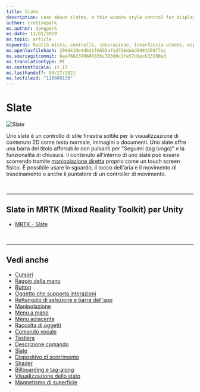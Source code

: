 ```yaml
---
title: Slate
description: Lean about slates, a thin window style control for displaying 2D content using the Mixed Reality Toolkit( Slates, un controllo di stile finestra sottile per la visualizzazione di contenuto 2D usando Mixed Reality Toolkit).
author: cre8ivepark
ms.author: dongpark
ms.date: 11/01/2019
ms.topic: article
keywords: Realtà mista, controlli, interazione, interfaccia utente, esperienza utente, visore per realtà mista, visore windows mixed reality, visore per realtà virtuale, HoloLens, Slate, MRTK, Mixed Reality Toolkit
ms.openlocfilehash: 2988419e44b21f6655a71d726dabd5091569f7ac
ms.sourcegitcommit: 9ae76b339968f035c703d9c1fe57ddecb33198e3
ms.translationtype: MT
ms.contentlocale: it-IT
ms.lasthandoff: 05/27/2021
ms.locfileid: "110600130"
---
```

# <a name="slate"></a>Slate

![Slate](images/UX_Hero_Slate.jpg)

Uno slate è un controllo di stile finestra sottile per la visualizzazione di contenuto 2D come testo normale, immagini o documenti. Uno slate offre una barra del titolo afferrabile con pulsanti per "Seguimi (tag lungo)" e la funzionalità di chiusura. Il contenuto all'interno di uno slate può essere scorrendo tramite [manipolazione diretta](direct-manipulation.md#2d-slate-interaction) proprio come un touch screen fisico. È possibile usare lo sguardo, il tocco dell'aria e il movimento di trascinamento o anche il puntatore di un controller di movimento.

<br>

---

## <a name="slate-in-mrtk-mixed-reality-toolkit-for-unity"></a>Slate in MRTK (Mixed Reality Toolkit) per Unity

* [MRTK - Slate](/windows/mixed-reality/mrtk-unity/features/ux-building-blocks/slate)

<br>

---

## <a name="see-also"></a>Vedi anche

* [Cursori](cursors.md)
* [Raggio della mano](point-and-commit.md)
* [Button](button.md)
* [Oggetto che supporta interazioni](interactable-object.md)
* [Rettangolo di selezione e barra dell'app](app-bar-and-bounding-box.md)
* [Manipolazione](direct-manipulation.md)
* [Menu a mano](hand-menu.md)
* [Menu adiacente](near-menu.md)
* [Raccolta di oggetti](object-collection.md)
* [Comando vocale](voice-input.md)
* [Tastiera](keyboard.md)
* [Descrizione comando](tooltip.md)
* [Slate](slate.md)
* [Dispositivo di scorrimento](slider.md)
* [Shader](shader.md)
* [Billboarding e tag-along](billboarding-and-tag-along.md)
* [Visualizzazione dello stato](progress.md)
* [Magnetismo di superficie](surface-magnetism.md)
